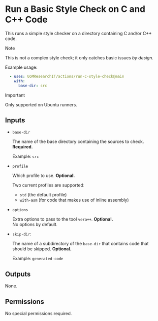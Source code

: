 # Run a Basic Style Check on C and C++ Code

This runs a simple style checker on a directory containing C and/or C++ code.

> [!NOTE]
> This is not a complex style check; it only catches basic issues _by design._

Example usage:

```yml
  - uses: UoMResearchIT/actions/run-c-style-check@main
    with:
      base-dir: src
```

> [!IMPORTANT]
> Only supported on Ubuntu runners.

## Inputs

* `base-dir`

  The name of the base directory containing the sources to check. **Required.**

  Example: `src`

* `profile`

  Which profile to use. **Optional.**

  Two current profiles are supported:

  * `std` (the default profile)
  * `with-asm` (for code that makes use of inline assembly)

* `options`

    Extra options to pass to  the tool `vera++`. **Optional.**  
    No options by default.

* `skip-dir`:

  The name of a subdirectory of the `base-dir` that contains code that should be skipped. **Optional.**

  Example: `generated-code`

## Outputs

None.

## Permissions

No special permissions required.
